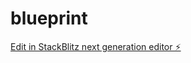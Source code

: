 # blueprint

[Edit in StackBlitz next generation editor ⚡️](https://stackblitz.com/~/github.com/SpaceGangUno/blueprint)